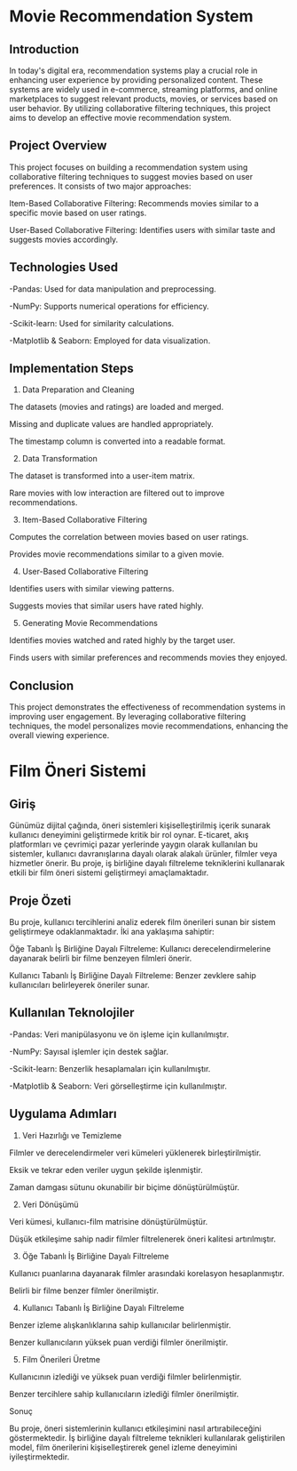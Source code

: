 # Movie Recommendation System

## Introduction

In today's digital era, recommendation systems play a crucial role in enhancing user experience by providing personalized content. These systems are widely used in e-commerce, streaming platforms, and online marketplaces to suggest relevant products, movies, or services based on user behavior. By utilizing collaborative filtering techniques, this project aims to develop an effective movie recommendation system.

## Project Overview

This project focuses on building a recommendation system using collaborative filtering techniques to suggest movies based on user preferences. It consists of two major approaches:

Item-Based Collaborative Filtering: Recommends movies similar to a specific movie based on user ratings.

User-Based Collaborative Filtering: Identifies users with similar taste and suggests movies accordingly.

## Technologies Used

-Pandas: Used for data manipulation and preprocessing.

-NumPy: Supports numerical operations for efficiency.

-Scikit-learn: Used for similarity calculations.

-Matplotlib & Seaborn: Employed for data visualization.

## Implementation Steps

1. Data Preparation and Cleaning

The datasets (movies and ratings) are loaded and merged.

Missing and duplicate values are handled appropriately.

The timestamp column is converted into a readable format.

2. Data Transformation

The dataset is transformed into a user-item matrix.

Rare movies with low interaction are filtered out to improve recommendations.

3. Item-Based Collaborative Filtering

Computes the correlation between movies based on user ratings.

Provides movie recommendations similar to a given movie.

4. User-Based Collaborative Filtering

Identifies users with similar viewing patterns.

Suggests movies that similar users have rated highly.

5. Generating Movie Recommendations

Identifies movies watched and rated highly by the target user.

Finds users with similar preferences and recommends movies they enjoyed.

## Conclusion

This project demonstrates the effectiveness of recommendation systems in improving user engagement. By leveraging collaborative filtering techniques, the model personalizes movie recommendations, enhancing the overall viewing experience.

# Film Öneri Sistemi

## Giriş

Günümüz dijital çağında, öneri sistemleri kişiselleştirilmiş içerik sunarak kullanıcı deneyimini geliştirmede kritik bir rol oynar. E-ticaret, akış platformları ve çevrimiçi pazar yerlerinde yaygın olarak kullanılan bu sistemler, kullanıcı davranışlarına dayalı olarak alakalı ürünler, filmler veya hizmetler önerir. Bu proje, iş birliğine dayalı filtreleme tekniklerini kullanarak etkili bir film öneri sistemi geliştirmeyi amaçlamaktadır.

## Proje Özeti

Bu proje, kullanıcı tercihlerini analiz ederek film önerileri sunan bir sistem geliştirmeye odaklanmaktadır. İki ana yaklaşıma sahiptir:

Öğe Tabanlı İş Birliğine Dayalı Filtreleme: Kullanıcı derecelendirmelerine dayanarak belirli bir filme benzeyen filmleri önerir.

Kullanıcı Tabanlı İş Birliğine Dayalı Filtreleme: Benzer zevklere sahip kullanıcıları belirleyerek öneriler sunar.

## Kullanılan Teknolojiler

-Pandas: Veri manipülasyonu ve ön işleme için kullanılmıştır.

-NumPy: Sayısal işlemler için destek sağlar.

-Scikit-learn: Benzerlik hesaplamaları için kullanılmıştır.

-Matplotlib & Seaborn: Veri görselleştirme için kullanılmıştır.

## Uygulama Adımları

1. Veri Hazırlığı ve Temizleme

Filmler ve derecelendirmeler veri kümeleri yüklenerek birleştirilmiştir.

Eksik ve tekrar eden veriler uygun şekilde işlenmiştir.

Zaman damgası sütunu okunabilir bir biçime dönüştürülmüştür.

2. Veri Dönüşümü

Veri kümesi, kullanıcı-film matrisine dönüştürülmüştür.

Düşük etkileşime sahip nadir filmler filtrelenerek öneri kalitesi artırılmıştır.

3. Öğe Tabanlı İş Birliğine Dayalı Filtreleme

Kullanıcı puanlarına dayanarak filmler arasındaki korelasyon hesaplanmıştır.

Belirli bir filme benzer filmler önerilmiştir.

4. Kullanıcı Tabanlı İş Birliğine Dayalı Filtreleme

Benzer izleme alışkanlıklarına sahip kullanıcılar belirlenmiştir.

Benzer kullanıcıların yüksek puan verdiği filmler önerilmiştir.

5. Film Önerileri Üretme

Kullanıcının izlediği ve yüksek puan verdiği filmler belirlenmiştir.

Benzer tercihlere sahip kullanıcıların izlediği filmler önerilmiştir.

Sonuç

Bu proje, öneri sistemlerinin kullanıcı etkileşimini nasıl artırabileceğini göstermektedir. İş birliğine dayalı filtreleme teknikleri kullanılarak geliştirilen model, film önerilerini kişiselleştirerek genel izleme deneyimini iyileştirmektedir.
